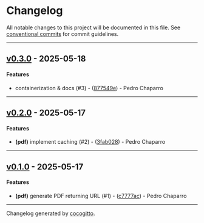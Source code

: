 # Changelog
All notable changes to this project will be documented in this file. See [conventional commits](https://www.conventionalcommits.org/) for commit guidelines.

- - -
## [v0.3.0](https://github.com/PChaparro/serpentarius/compare/877549eb779962b50fed552b4f52440a1b0c197a..v0.3.0) - 2025-05-18
#### Features
- containerization & docs (#3) - ([877549e](https://github.com/PChaparro/serpentarius/commit/877549eb779962b50fed552b4f52440a1b0c197a)) - Pedro Chaparro

- - -

## [v0.2.0](https://github.com/PChaparro/serpentarius/compare/3fab028dbe6727cd94bdaa2f66a2d69af721c755..v0.2.0) - 2025-05-17
#### Features
- **(pdf)** implement caching (#2) - ([3fab028](https://github.com/PChaparro/serpentarius/commit/3fab028dbe6727cd94bdaa2f66a2d69af721c755)) - Pedro Chaparro

- - -

## [v0.1.0](https://github.com/PChaparro/serpentarius/compare/276a5fb3354da77bf4ce7703ef3bebf2dc2d5270..v0.1.0) - 2025-05-17
#### Features
- **(pdf)** generate PDF returning URL (#1) - ([c7777ac](https://github.com/PChaparro/serpentarius/commit/c7777ac1c754e7f110fcc1872c6e62acba98ec34)) - Pedro Chaparro

- - -

Changelog generated by [cocogitto](https://github.com/cocogitto/cocogitto).